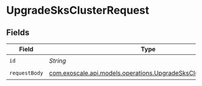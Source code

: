 # UpgradeSksClusterRequest


## Fields

| Field                                                                                                                      | Type                                                                                                                       | Required                                                                                                                   | Description                                                                                                                |
| -------------------------------------------------------------------------------------------------------------------------- | -------------------------------------------------------------------------------------------------------------------------- | -------------------------------------------------------------------------------------------------------------------------- | -------------------------------------------------------------------------------------------------------------------------- |
| `id`                                                                                                                       | *String*                                                                                                                   | :heavy_check_mark:                                                                                                         | N/A                                                                                                                        |
| `requestBody`                                                                                                              | [com.exoscale.api.models.operations.UpgradeSksClusterRequestBody](../../models/operations/UpgradeSksClusterRequestBody.md) | :heavy_check_mark:                                                                                                         | N/A                                                                                                                        |